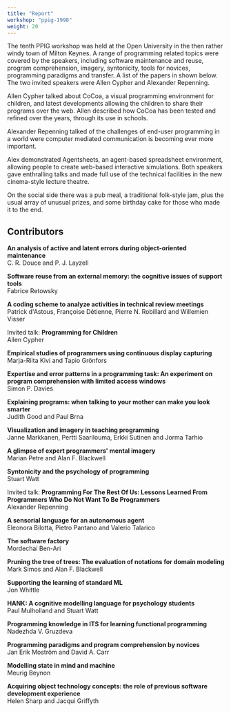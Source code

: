 ```yaml
---
title: "Report"
workshop: "ppig-1998"
weight: 20
---
```


The tenth PPIG workshop was held at the Open University in the then rather windy town of Milton Keynes. A range of programming related topics were covered by the speakers, including software maintenance and reuse, program comprehension, imagery, syntonicity, tools for novices, programming paradigms and transfer. A list of the papers in shown below. The two invited speakers were Allen Cypher and Alexander Repenning.

Allen Cypher talked about CoCoa, a visual programming environment for children, and latest developments allowing the children to share their programs over the web. Allen described how CoCoa has been tested and refined over the years, through its use in schools.

Alexander Repenning talked of the challenges of end-user programming in a world were computer mediated communication is becoming ever more important.

Alex demonstrated Agentsheets, an agent-based spreadsheet environment, allowing people to create web-based interactive simulations. Both speakers gave enthralling talks and made full use of the technical facilities in the new cinema-style lecture theatre.

On the social side there was a pub meal, a traditional folk-style jam, plus the usual array of unusual prizes, and some birthday cake for those who made it to the end.

Contributors
------------

**An analysis of active and latent errors during object-oriented maintenance** \
C. R. Douce and P. J. Layzell

**Software reuse from an external memory: the cognitive issues of support tools** \
Fabrice Retowsky

**A coding scheme to analyze activities in technical review meetings** \
Patrick d'Astous, Françoise Détienne, Pierre N. Robillard and Willemien Visser

Invited talk: **Programming for Children** \
Allen Cypher

**Empirical studies of programmers using continuous display capturing** \
Marja-Riita Kivi and Tapio Grönfors

**Expertise and error patterns in a programming task: An experiment on program comprehension with limited access windows** \
Simon P. Davies

**Explaining programs: when talking to your mother can make you look smarter** \
Judith Good and Paul Brna

**Visualization and imagery in teaching programming** \
Janne Markkanen, Pertti Saarilouma, Erkki Sutinen and Jorma Tarhio

**A glimpse of expert programmers' mental imagery** \
Marian Petre and Alan F. Blackwell

**Syntonicity and the psychology of programming** \
Stuart Watt

Invited talk: **Programming For The Rest Of Us: Lessons Learned From Programmers Who Do Not Want To Be Programmers** \
Alexander Repenning

**A sensorial language for an autonomous agent** \
Eleonora Bilotta, Pietro Pantano and Valerio Talarico

**The software factory** \
Mordechai Ben-Ari

**Pruning the tree of trees: The evaluation of notations for domain modeling** \
Mark Simos and Alan F. Blackwell

**Supporting the learning of standard ML** \
Jon Whittle

**HANK: A cognitive modelling language for psychology students** \
Paul Mulholland and Stuart Watt

**Programming knowledge in ITS for learning functional programming** \
Nadezhda V. Gruzdeva

**Programming paradigms and program comprehension by novices** \
Jan Erik Moström and David A. Carr

**Modelling state in mind and machine** \
Meurig Beynon

**Acquiring object technology concepts: the role of previous software development experience** \
Helen Sharp and Jacqui Griffyth
